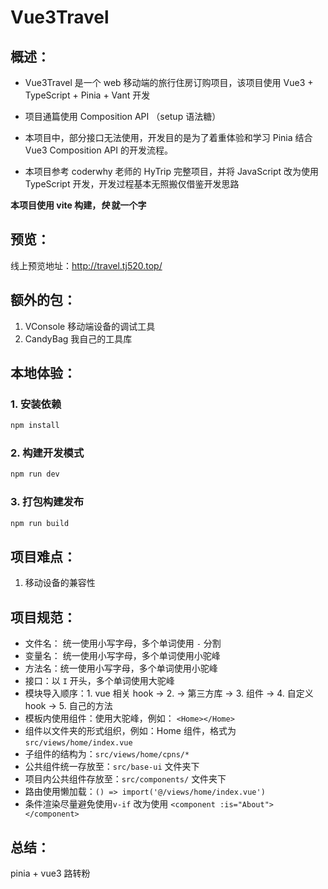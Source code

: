 # Vue3Travel

## 概述：

- Vue3Travel 是一个 web 移动端的旅行住房订购项目，该项目使用 Vue3 + TypeScript + Pinia + Vant 开发

- 项目通篇使用 Composition API （setup 语法糖）

- 本项目中，部分接口无法使用，开发目的是为了着重体验和学习 Pinia 结合 Vue3 Composition API 的开发流程。

- 本项目参考 coderwhy 老师的 HyTrip 完整项目，并将 JavaScript 改为使用 TypeScript 开发，开发过程基本无照搬仅借鉴开发思路

**本项目使用 vite 构建，_快_ 就一个字**

## 预览：

线上预览地址：http://travel.tj520.top/

## 额外的包：

1. VConsole 移动端设备的调试工具
2. CandyBag 我自己的工具库

## 本地体验：

### 1. 安装依赖

```sh
npm install
```

### 2. 构建开发模式

```sh
npm run dev
```

### 3. 打包构建发布

```sh
npm run build
```

## 项目难点：

1. 移动设备的兼容性

## 项目规范：

- 文件名： 统一使用小写字母，多个单词使用 `-` 分割
- 变量名： 统一使用小写字母，多个单词使用小驼峰
- 方法名：统一使用小写字母，多个单词使用小驼峰
- 接口：以 `I` 开头，多个单词使用大驼峰
- 模块导入顺序：1. vue 相关 hook -> 2. -> 第三方库 -> 3. 组件 -> 4. 自定义 hook -> 5. 自己的方法
- 模板内使用组件：使用大驼峰，例如： `<Home></Home>`
- 组件以文件夹的形式组织，例如：Home 组件，格式为`src/views/home/index.vue`
- 子组件的结构为：`src/views/home/cpns/*`
- 公共组件统一存放至：`src/base-ui` 文件夹下
- 项目内公共组件存放至：`src/components/` 文件夹下
- 路由使用懒加载：`() => import('@/views/home/index.vue')`
- 条件渲染尽量避免使用`v-if` 改为使用 `<component :is="About"></component>`

## 总结：

pinia + vue3 路转粉
